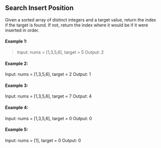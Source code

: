 ## Search Insert Position

Given a sorted array of distinct integers and a target value, return the index if the target is found. If not, return the index where it would be if it were inserted in order.

#### Example 1:

> Input: nums = [1,3,5,6], target = 5
> Output: 2

#### Example 2:

Input: nums = [1,3,5,6], target = 2
Output: 1

#### Example 3:

Input: nums = [1,3,5,6], target = 7
Output: 4

#### Example 4:

Input: nums = [1,3,5,6], target = 0
Output: 0

#### Example 5:

Input: nums = [1], target = 0
Output: 0
